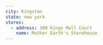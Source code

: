 ```yaml
---
city: Kingston
state: new york
stores:
  - address: 300 Kings Mall Court
    name: Mother Earth's Storehouse
---
```

